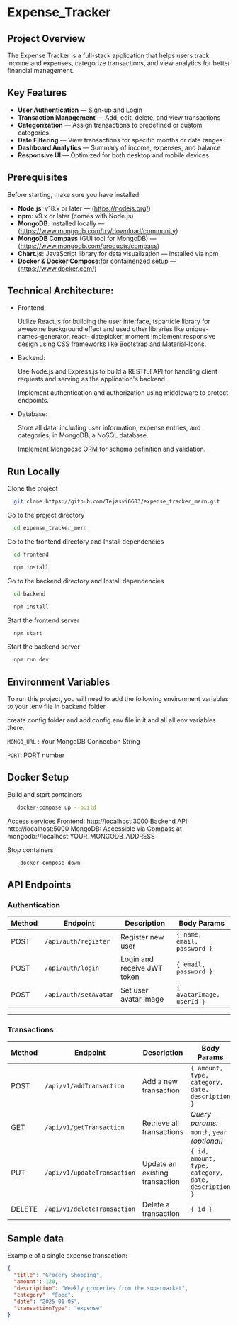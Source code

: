 # Expense_Tracker

## Project Overview
The Expense Tracker is a full-stack application that helps users track income and expenses, categorize transactions, and view analytics for better financial management.

## Key Features
- **User Authentication** — Sign-up and Login
- **Transaction Management** — Add, edit, delete, and view transactions
- **Categorization** — Assign transactions to predefined or custom categories
- **Date Filtering** — View transactions for specific months or date ranges
- **Dashboard Analytics** — Summary of income, expenses, and balance
- **Responsive UI** — Optimized for both desktop and mobile devices

## Prerequisites

Before starting, make sure you have installed:

- **Node.js**: v18.x or later — (https://nodejs.org/)
- **npm**: v9.x or later (comes with Node.js)
- **MongoDB**: Installed locally — (https://www.mongodb.com/try/download/community)
- **MongoDB Compass** (GUI tool for MongoDB) —(https://www.mongodb.com/products/compass)
- **Chart.js**: JavaScript library for data visualization — installed via npm
- **Docker & Docker Compose**:for containerized setup — (https://www.docker.com/)

## Technical Architecture:

- Frontend:

    Utilize React.js for building the user interface, tsparticle library for awesome background effect and used other libraries like unique-names-generator, react-     datepicker, moment
    Implement responsive design using CSS frameworks like Bootstrap and Material-Icons.

- Backend:

    Use Node.js and Express.js to build a RESTful API for handling client requests and serving as the application's backend.

    Implement authentication and authorization using middleware to protect endpoints.

- Database:

    Store all data, including user information, expense entries, and categories, in MongoDB, a NoSQL database.

    Implement Mongoose ORM for schema definition and validation.

## Run Locally

Clone the project

```bash
  git clone https://github.com/Tejasvi6603/expense_tracker_mern.git
```

Go to the project directory

```bash
  cd expense_tracker_mern
```

Go to the frontend directory and Install dependencies

```bash
  cd frontend
```
```bash
  npm install
```

Go to the backend directory and Install dependencies

```bash
  cd backend
```
```bash
  npm install
```

Start the frontend server

```bash
  npm start
```


Start the backend server

```bash
  npm run dev
```

## Environment Variables

To run this project, you will need to add the following environment variables to your .env file in backend folder

create config folder and add config.env file in it and all all env variables there.

`MONGO_URL` : Your MongoDB Connection String

`PORT`: PORT number

## Docker Setup

Build and start containers
```bash
   docker-compose up --build
```

Access services
Frontend: http://localhost:3000
Backend API: http://localhost:5000
MongoDB: Accessible via Compass at mongodb://localhost:YOUR_MONGODB_ADDRESS

Stop containers
```bash
    docker-compose down
```

##  API Endpoints 

### Authentication
| Method | Endpoint                  | Description                  | Body Params |
|--------|---------------------------|------------------------------|-------------|
| POST   | `/api/auth/register`       | Register new user            | `{ name, email, password }` |
| POST   | `/api/auth/login`          | Login and receive JWT token  | `{ email, password }` |
| POST   | `/api/auth/setAvatar`      | Set user avatar image        | `{ avatarImage, userId }` |

---

### Transactions
| Method | Endpoint                        | Description                 | Body Params |
|--------|---------------------------------|-----------------------------|-------------|
| POST   | `/api/v1/addTransaction`         | Add a new transaction       | `{ amount, type, category, date, description }` |
| GET    | `/api/v1/getTransaction`         | Retrieve all transactions   | *Query params:* `month`, `year` *(optional)* |
| PUT    | `/api/v1/updateTransaction`      | Update an existing transaction | `{ id, amount, type, category, date, description }` |
| DELETE | `/api/v1/deleteTransaction`      | Delete a transaction        | `{ id }` |


## Sample data 

Example of a single expense transaction:

```json
{
  "title": "Grocery Shopping",
  "amount": 120,
  "description": "Weekly groceries from the supermarket",
  "category": "Food",
  "date": "2025-01-05",
  "transactionType": "expense"
}
```


